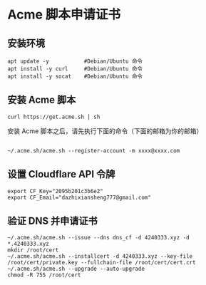 
# Acme 脚本申请证书


## 安装环境

```
apt update -y           #Debian/Ubuntu 命令
apt install -y curl     #Debian/Ubuntu 命令
apt install -y socat    #Debian/Ubuntu 命令
```
## 安装 Acme 脚本

```
curl https://get.acme.sh | sh
```

安装 Acme 脚本之后，请先执行下面的命令（下面的邮箱为你的邮箱）
```

~/.acme.sh/acme.sh --register-account -m xxxx@xxxx.com
```
## 设置 Cloudflare API 令牌
```
export CF_Key="2095b201c3b6e2"
export CF_Email="dazhixiansheng777@gmail.com"
```
## 验证 DNS 并申请证书
```
~/.acme.sh/acme.sh --issue --dns dns_cf -d 4240333.xyz -d *.4240333.xyz
mkdir /root/cert
~/.acme.sh/acme.sh --installcert -d 4240333.xyz --key-file /root/cert/private.key --fullchain-file /root/cert/cert.crt
~/.acme.sh/acme.sh --upgrade --auto-upgrade
chmod -R 755 /root/cert
```

